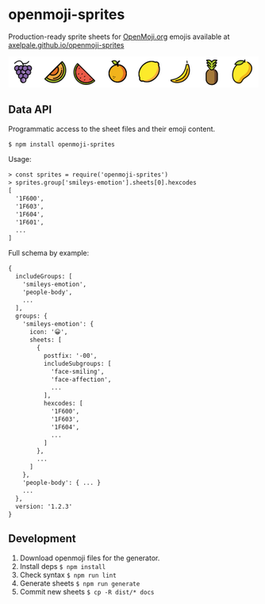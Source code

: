 # openmoji-sprites

Production-ready sprite sheets for [OpenMoji.org](https://openmoji.org/) emojis available at [axelpale.github.io/openmoji-sprites](https://axelpale.github.io/openmoji-sprites)

![Fruits](docs/fruits-sample.png)

## Data API

Programmatic access to the sheet files and their emoji content.

    $ npm install openmoji-sprites

Usage:

    > const sprites = require('openmoji-sprites')
    > sprites.group['smileys-emotion'].sheets[0].hexcodes
    [
      '1F600',
      '1F603',
      '1F604',
      '1F601',
      ...
    ]

Full schema by example:

    {
      includeGroups: [
        'smileys-emotion',
        'people-body',
        ...
      ],
      groups: {
        'smileys-emotion': {
          icon: '😀',
          sheets: [
            {
              postfix: '-00',
              includeSubgroups: [
                'face-smiling',
                'face-affection',
                ...
              ],
              hexcodes: [
                '1F600',
                '1F603',
                '1F604',
                ...
              ]
            },
            ...
          ]
        },
        'people-body': { ... }
        ...
      },
      version: '1.2.3'
    }

## Development

1. Download openmoji files for the generator.
1. Install deps `$ npm install`
1. Check syntax `$ npm run lint`
1. Generate sheets `$ npm run generate`
1. Commit new sheets `$ cp -R dist/* docs`

